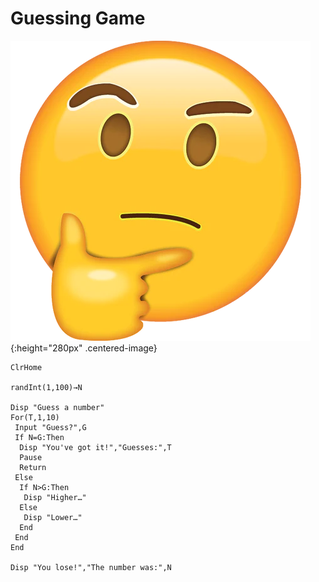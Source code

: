 # Guessing Game
![thinking](/images/thinking.webp){:height="280px" .centered-image}

```basic
ClrHome

randInt(1,100)→N

Disp "Guess a number"
For(T,1,10)
 Input "Guess?",G
 If N=G:Then
  Disp "You've got it!","Guesses:",T
  Pause 
  Return
 Else
  If N>G:Then
   Disp "Higher…"
  Else
   Disp "Lower…"
  End
 End
End

Disp "You lose!","The number was:",N
```